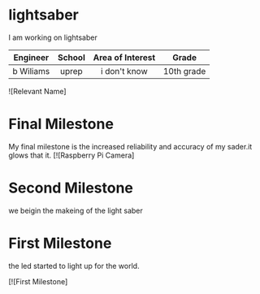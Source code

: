 ﻿# lightsaber
I am working on lightsaber

| **Engineer** | **School** | **Area of Interest** | **Grade** |
|:--:|:--:|:--:|:--:|
| b Wiliams|uprep| i don't know | 10th grade|

![Relevant Name]
  
# Final Milestone
My final milestone is the increased reliability and accuracy of my sader.it glows that it.
[![Raspberry Pi Camera]


# Second Milestone
we beigin the makeing of the light saber


# First Milestone
  
the led started to light up for the world.

[![First Milestone]
